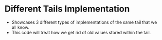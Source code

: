 # Different Tails Implementation

* Showcases 3 different types of implementations of the same tail that we all know. 
* This code will treat how we get rid of old values stored within the tail.
